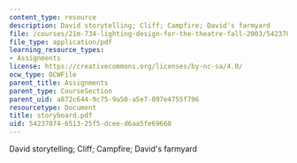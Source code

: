 ```yaml
---
content_type: resource
description: David storytelling; Cliff; Campfire; David's farmyard
file: /courses/21m-734-lighting-design-for-the-theatre-fall-2003/54237874651325f5dceed6aa5fe69660_storyboard.pdf
file_type: application/pdf
learning_resource_types:
- Assignments
license: https://creativecommons.org/licenses/by-nc-sa/4.0/
ocw_type: OCWFile
parent_title: Assignments
parent_type: CourseSection
parent_uid: a872c644-9c75-9a50-a5e7-897e4755f796
resourcetype: Document
title: storyboard.pdf
uid: 54237874-6513-25f5-dcee-d6aa5fe69660
---
```

David storytelling; Cliff; Campfire; David's farmyard